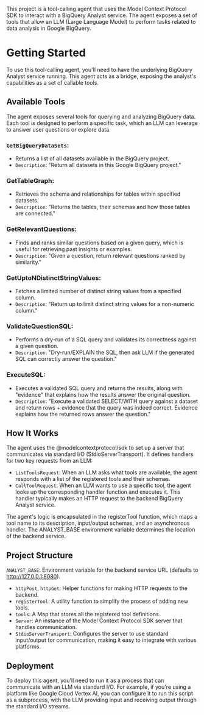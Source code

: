 This project is a tool-calling agent that uses the Model Context Protocol SDK to interact with a BigQuery Analyst service. The agent exposes a set of tools that allow an LLM (Large Language Model) to perform tasks related to data analysis in Google BigQuery.

# Getting Started
To use this tool-calling agent, you'll need to have the underlying BigQuery Analyst service running. This agent acts as a bridge, exposing the analyst's capabilities as a set of callable tools.

## Available Tools
The agent exposes several tools for querying and analyzing BigQuery data. Each tool is designed to perform a specific task, which an LLM can leverage to answer user questions or explore data.

### `GetBigQueryDataSets`: 

- Returns a list of all datasets available in the BigQuery project. 
- `Description`: "Return all datasets in this Google BigQuery project."

### GetTableGraph: 
- Retrieves the schema and relationships for tables within specified datasets.
- `Description`: "Returns the tables, their schemas and how those tables are connected."

### GetRelevantQuestions:

- Finds and ranks similar questions based on a given query, which is useful for retrieving past insights or examples.
- `Description`: "Given a question, return relevant questions ranked by similarity."

### GetUptoNDistinctStringValues:
- Fetches a limited number of distinct string values from a specified column.
- `Description`: "Return up to limit distinct string values for a non-numeric column."

### ValidateQuestionSQL: 
- Performs a dry-run of a SQL query and validates its correctness against a given question.
- `Description`: "Dry-run/EXPLAIN the SQL, then ask LLM if the generated SQL can correctly answer the question."

### ExecuteSQL:
- Executes a validated SQL query and returns the results, along with "evidence" that explains how the results answer the original question.
- `Description`: "Execute a validated SELECT/WITH query against a dataset and return rows + evidence that the query was indeed correct. Evidence explains how the returned rows answer the question."

## How It Works
The agent uses the @modelcontextprotocol/sdk to set up a server that communicates via standard I/O (StdioServerTransport). It defines handlers for two key requests from an LLM:
- `ListToolsRequest`: When an LLM asks what tools are available, the agent responds with a list of the registered tools and their schemas. 
- `CallToolRequest`: When an LLM wants to use a specific tool, the agent looks up the corresponding handler function and executes it. This handler typically makes an HTTP request to the backend BigQuery Analyst service.

The agent's logic is encapsulated in the registerTool function, which maps a tool name to its description, input/output schemas, and an asynchronous handler. The ANALYST_BASE environment variable determines the location of the backend service.

## Project Structure
`ANALYST_BASE`: Environment variable for the backend service URL (defaults to http://127.0.0.1:8080).

- `httpPost`, `httpGet`: Helper functions for making HTTP requests to the backend. 
- `registerTool`: A utility function to simplify the process of adding new tools. 
- `tools`: A Map that stores all the registered tool definitions. 
- `Server`: An instance of the Model Context Protocol SDK server that handles communication. 
- `StdioServerTransport`: Configures the server to use standard input/output for communication, making it easy to integrate with various platforms.

## Deployment
To deploy this agent, you'll need to run it as a process that can communicate with an LLM via standard I/O. For example, if you're using a platform like Google Cloud Vertex AI, you can configure it to run this script as a subprocess, with the LLM providing input and receiving output through the standard I/O streams.